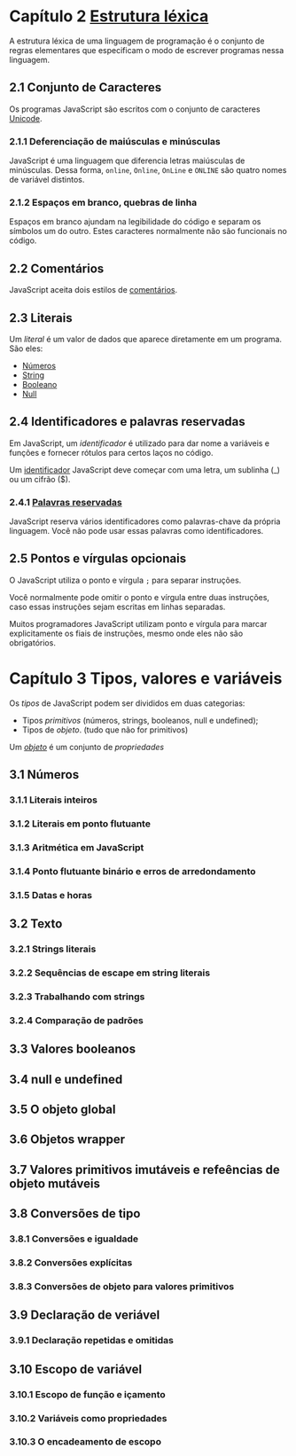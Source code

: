 # Capítulo 2 [Estrutura léxica](https://developer.mozilla.org/pt-BR/docs/Web/JavaScript/Reference/Lexical_grammar)

A estrutura léxica de uma linguagem de programação é o conjunto de regras elementares que especificam o modo de escrever programas nessa linguagem.

## 2.1 Conjunto de Caracteres

Os programas JavaScript são escritos com o conjunto de caracteres [Unicode](https://www.devmedia.com.br/unicode-conceitos-basicos/25169).

### 2.1.1 Deferenciação de maiúsculas e minúsculas

JavaScript é uma linguagem que diferencia letras maiúsculas de minúsculas. Dessa forma, `online`, `Online`, `OnLine` e `ONLINE` são quatro nomes de variável distintos.

### 2.1.2 Espaços em branco, quebras de linha

Espaços em branco ajundam na legibilidade do código e separam os símbolos um do outro. Estes caracteres normalmente não são funcionais no código.

## 2.2 Comentários

JavaScript aceita dois estilos de [comentários](https://github.com/RomualdoBorges/javascript/blob/main/estrutura-lexica/comentario.js).

## 2.3 Literais

Um _literal_ é um valor de dados que aparece diretamente em um programa. São eles:

- [Números](https://github.com/RomualdoBorges/javascript/blob/main/estrutura-lexica/numeros.js)
- [String](https://github.com/RomualdoBorges/javascript/blob/main/estrutura-lexica/string.js)
- [Booleano](https://github.com/RomualdoBorges/javascript/blob/main/estrutura-lexica/booleano.js)
- [Null](https://github.com/RomualdoBorges/javascript/blob/main/estrutura-lexica/null.js)

## 2.4 Identificadores e palavras reservadas

Em JavaScript, um _identificador_ é utilizado para dar nome a variáveis e funções e fornecer rótulos para certos laços no código.

Um [identificador](https://github.com/RomualdoBorges/javascript/blob/main/estrutura-lexica/identificador.js) JavaScript deve começar com uma letra, um sublinha (\_) ou um cifrão ($).

### 2.4.1 [Palavras reservadas](https://www.w3schools.com/js/js_reserved.asp)

JavaScript reserva vários identificadores como palavras-chave da própria linguagem. Você não pode usar essas palavras como identificadores.

## 2.5 Pontos e vírgulas opcionais

O JavaScript utiliza o ponto e vírgula `;` para separar instruções.

Você normalmente pode omitir o ponto e vírgula entre duas instruções, caso essas instruções sejam escritas em linhas separadas.

Muitos programadores JavaScript utilizam ponto e vírgula para marcar explicitamente os fiais de instruções, mesmo onde eles não são obrigatórios.

# Capítulo 3 Tipos, valores e variáveis

Os _tipos_ de JavaScript podem ser divididos em duas categorias:

- Tipos _primitivos_ (números, strings, booleanos, null e undefined);
- Tipos de _objeto_. (tudo que não for primitivos)

Um [_objeto_]() é um conjunto de _propriedades_

## 3.1 Números

### 3.1.1 Literais inteiros

### 3.1.2 Literais em ponto flutuante

### 3.1.3 Aritmética em JavaScript

### 3.1.4 Ponto flutuante binário e erros de arredondamento

### 3.1.5 Datas e horas

## 3.2 Texto

### 3.2.1 Strings literais

### 3.2.2 Sequências de escape em string literais

### 3.2.3 Trabalhando com strings

### 3.2.4 Comparação de padrões

## 3.3 Valores booleanos

## 3.4 null e undefined

## 3.5 O objeto global

## 3.6 Objetos wrapper

## 3.7 Valores primitivos imutáveis e refeências de objeto mutáveis

## 3.8 Conversões de tipo

### 3.8.1 Conversões e igualdade

### 3.8.2 Conversões explícitas

### 3.8.3 Conversões de objeto para valores primitivos

## 3.9 Declaração de veriável

### 3.9.1 Declaração repetidas e omitidas

## 3.10 Escopo de variável

### 3.10.1 Escopo de função e içamento

### 3.10.2 Variáveis como propriedades

### 3.10.3 O encadeamento de escopo
